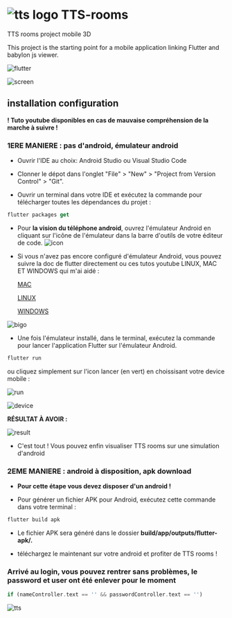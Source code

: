 # ![tts logo](https://user-images.githubusercontent.com/98839796/225055945-ebfe1a25-6cbf-45ca-a17f-f140cb37ad11.jpg) TTS-rooms

TTS rooms project mobile 3D

This project is the starting point for a mobile application linking Flutter and babylon js viewer.


![flutter](https://user-images.githubusercontent.com/98839796/229504122-11e8e71d-a013-4592-8255-d19ff40b4e4f.png)

![screen](https://user-images.githubusercontent.com/98839796/229516118-a47bd459-e14d-48d0-8006-d7b780792e0f.png)




## installation configuration

**! Tuto youtube disponibles en cas de mauvaise compréhension de la marche à suivre !**

### 1ERE MANIERE : pas d'android, émulateur android

- Ouvrir l'IDE au choix: Android Studio ou Visual Studio Code

- Clonner le dépot dans l'onglet "File" > "New" > "Project from Version Control" > "Git".

- Ouvrir un terminal dans votre IDE et exécutez la commande pour télécharger toutes les dépendances du projet :
``` dart
flutter packages get 
```

- Pour **la vision du téléphone android**, ouvrez l'émulateur Android en cliquant sur l'icône de l'émulateur dans la barre d'outils de votre éditeur de code.
![icon](https://user-images.githubusercontent.com/98839796/229757664-197e18a2-6d43-4f03-922e-97a37ed4ccc4.png)

- Si vous n'avez pas encore configuré d'émulateur Android, vous pouvez suivre la doc de flutter directement ou ces tutos youtube LINUX, MAC ET WINDOWS qui m'ai aidé :



  [MAC](https://www.google.com/search?q=install+emulator+android+studio+MAC&rlz=1C1ONGR_frCH1019CH1019&sxsrf=APwXEdfwiD9TRoXTwvuERFZu-S3ZcF8blQ:1680603711678&source=lnms&tbm=vid&sa=X&ved=2ahUKEwiDmfjZgJD-AhW0hP0HHQ9dCbAQ_AUoAXoECAEQAw&biw=1528&bih=752&dpr=1.25#fpstate=ive&vld=cid:7c5a4265,vid:hTk2DojxcEM)


  [LINUX](https://www.youtube.com/watch?v=9dTAzFYWD1A)

  [WINDOWS](https://www.google.com/search?q=install+emulator+android+studio&rlz=1C1ONGR_frCH1019CH1019&sxsrf=APwXEdff5VYB6qUzcPvEArfvSog0qT48CA:1680603526112&source=lnms&tbm=vid&sa=X&ved=2ahUKEwiFm7qBgJD-AhWSgv0HHT6iC-EQ_AUoAXoECAIQAw&biw=1528&bih=752&dpr=1.25#fpstate=ive&vld=cid:875d4812,vid:WkEf1fa1sn0)


![bigo](https://user-images.githubusercontent.com/98839796/229764814-ea3c17a7-6220-42c0-b5c4-40b3b2701943.png)


- Une fois l'émulateur installé, dans le terminal, exécutez la commande pour lancer l'application Flutter sur l'émulateur Android.
``` dart
flutter run
```

ou cliquez simplement sur l'icon lancer (en vert) en choissisant votre device mobile :

![run](https://user-images.githubusercontent.com/98839796/229765932-6a5d3dbb-aa0f-48e3-b5ac-863ffa345c63.png)

![device](https://user-images.githubusercontent.com/98839796/229765668-37919a39-993a-4efd-acd9-364e9134aca6.png)

**RÉSULTAT À AVOIR :**

![result](https://user-images.githubusercontent.com/98839796/229766241-b7914b99-8216-44d4-ae69-5c9128700499.png)

- C'est tout ! Vous pouvez enfin visualiser TTS rooms sur une simulation d'android

### 2EME MANIERE : android à disposition, apk download

- **Pour cette étape vous devez disposer d'un android !**

- Pour générer un fichier APK pour Android, exécutez cette commande dans votre terminal :
``` dart
flutter build apk
```
- Le fichier APK sera généré dans le dossier **build/app/outputs/flutter-apk/.**

- téléchargez le maintenant sur votre android et profiter de TTS rooms !

### Arrivé au login, vous pouvez rentrer sans problèmes, le password et user ont été enlever pour le moment

``` dart
if (nameController.text == '' && passwordController.text == '')
```

![tts](https://user-images.githubusercontent.com/98839796/225056344-a8877034-c4c7-4ab7-b63b-51cfe600eba0.png)
